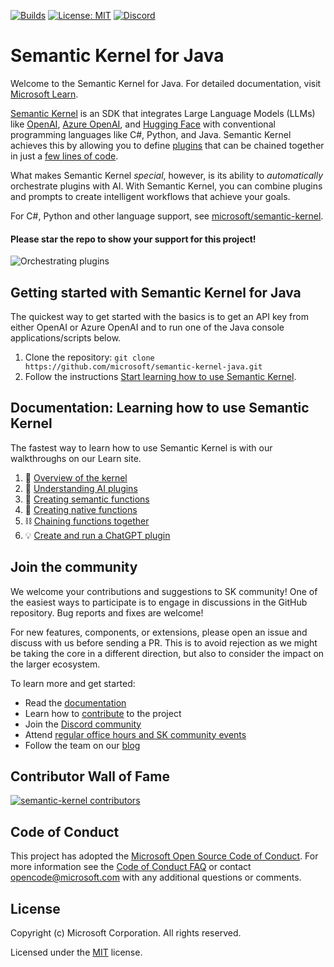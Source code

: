 [![Builds](https://github.com/microsoft/semantic-kernel-java/actions/workflows/java-build.yml/badge.svg?branch=main)](https://github.com/microsoft/semantic-kernel-java/actions/workflows/java-build.yml)
[![License: MIT](https://img.shields.io/github/license/microsoft/semantic-kernel)](https://github.com/microsoft/semantic-kernel-java/blob/main/LICENSE)
[![Discord](https://img.shields.io/discord/1063152441819942922?label=Discord&logo=discord&logoColor=white&color=d82679)](https://aka.ms/SKDiscord)

# Semantic Kernel for Java

Welcome to the Semantic Kernel for Java. For detailed documentation, visit [Microsoft Learn](https://learn.microsoft.com/en-us/semantic-kernel/overview/?tabs=Java&pivots=programming-language-java).

[Semantic Kernel](https://learn.microsoft.com/en-us/semantic-kernel/overview/) is an SDK that integrates Large Language Models (LLMs) like [OpenAI](https://platform.openai.com/docs/introduction), [Azure OpenAI](https://azure.microsoft.com/en-us/products/ai-services/openai-service), and [Hugging Face](https://huggingface.co/)
with conventional programming languages like C#, Python, and Java. Semantic Kernel achieves this by allowing you to define [plugins](https://learn.microsoft.com/en-us/semantic-kernel/ai-orchestration/plugins??tabs=Java&pivots=programming-language-java) that can be chained together in just a [few lines of code](https://learn.microsoft.com/en-us/semantic-kernel/ai-orchestration/chaining-functions?tabs=Java&pivots=programming-language-java#using-the-runasync-method-to-simplify-your-code).

What makes Semantic Kernel _special_, however, is its ability to _automatically_ orchestrate plugins with AI. With Semantic Kernel, you can combine plugins and prompts to create intelligent workflows that achieve your goals.

For C#, Python and other language support, see [microsoft/semantic-kernel](https://github.com/microsoft/semantic-kernel).

#### Please star the repo to show your support for this project!

![Orchestrating plugins](https://learn.microsoft.com/en-us/semantic-kernel/media/kernel-infographic.png)

## Getting started with Semantic Kernel for Java

The quickest way to get started with the basics is to get an API key from either OpenAI or Azure OpenAI and to run one of the Java console applications/scripts below.

1. Clone the repository: `git clone https://github.com/microsoft/semantic-kernel-java.git`
2. Follow the instructions [Start learning how to use Semantic Kernel](https://learn.microsoft.com/en-us/semantic-kernel/get-started/quick-start-guide?tabs=Java&pivots=programming-language-java).

## Documentation: Learning how to use Semantic Kernel

The fastest way to learn how to use Semantic Kernel is with our walkthroughs
on our Learn site.

1. 📖 [Overview of the kernel](https://learn.microsoft.com/en-us/semantic-kernel/ai-orchestration/?tabs=Java&pivots=programming-language-java)
1. 🔌 [Understanding AI plugins](https://learn.microsoft.com/en-us/semantic-kernel/ai-orchestration/plugins?tabs=Java&pivots=programming-language-java)
1. 👄 [Creating semantic functions](https://learn.microsoft.com/en-us/semantic-kernel/ai-orchestration/semantic-functions?tabs=Java&pivots=programming-language-java)
1. 💽 [Creating native functions](https://learn.microsoft.com/en-us/semantic-kernel/ai-orchestration/native-functions?tabs=Java&pivots=programming-language-java)
1. ⛓️ [Chaining functions together](https://learn.microsoft.com/en-us/semantic-kernel/ai-orchestration/chaining-functions?tabs=Java&pivots=programming-language-java)
1. 💡 [Create and run a ChatGPT plugin](https://learn.microsoft.com/en-us/semantic-kernel/ai-orchestration/chatgpt-plugins?tabs=Java&pivots=programming-language-java)

## Join the community

We welcome your contributions and suggestions to SK community! One of the easiest
ways to participate is to engage in discussions in the GitHub repository.
Bug reports and fixes are welcome!

For new features, components, or extensions, please open an issue and discuss with
us before sending a PR. This is to avoid rejection as we might be taking the core
in a different direction, but also to consider the impact on the larger ecosystem.

To learn more and get started:

- Read the [documentation](https://learn.microsoft.com/en-us/semantic-kernel/overview/?tabs=Java&pivots=programming-language-java)
- Learn how to [contribute](https://learn.microsoft.com/en-us/semantic-kernel/support/contributing?tabs=Java&pivots=programming-language-java) to the project
- Join the [Discord community](https://aka.ms/SKDiscord)
- Attend [regular office hours and SK community events](COMMUNITY.md)
- Follow the team on our [blog](https://aka.ms/sk/blog)

## Contributor Wall of Fame

[![semantic-kernel contributors](https://contrib.rocks/image?repo=microsoft/semantic-kernel-java)](https://github.com/microsoft/semantic-kernel-java/graphs/contributors)

## Code of Conduct

This project has adopted the
[Microsoft Open Source Code of Conduct](https://opensource.microsoft.com/codeofconduct/).
For more information see the
[Code of Conduct FAQ](https://opensource.microsoft.com/codeofconduct/faq/)
or contact [opencode@microsoft.com](mailto:opencode@microsoft.com)
with any additional questions or comments.

## License

Copyright (c) Microsoft Corporation. All rights reserved.

Licensed under the [MIT](LICENSE) license.
